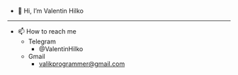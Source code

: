 - 👋 Hi, I’m Valentin Hilko
---------
- 📫 How to reach me 
  - Telegram
    -  @ValentinHilko
  - Gmail
    - valikprogrammer@gmail.com 
